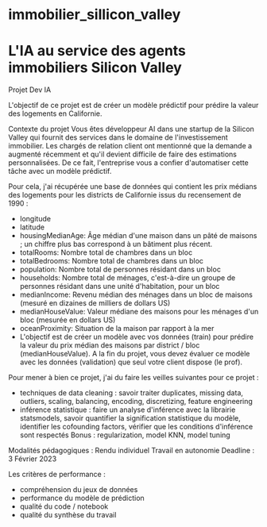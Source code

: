 # immobilier_sillicon_valley
# **L'IA au service des agents immobiliers Silicon Valley**

Projet Dev IA

L'objectif de ce projet est de créer un modèle prédictif pour prédire la valeur des logements en Californie.

Contexte du projet Vous êtes développeur AI dans une startup de la Silicon Valley qui fournit des services dans le domaine de l'investissement immobilier. Les chargés de relation client ont mentionné que la demande a augmenté récemment et qu'il devient difficile de faire des estimations personnalisées. De ce fait, l'entreprise vous a confier d'automatiser cette tâche avec un modèle prédictif.

Pour cela, j'ai récupérée une base de données qui contient les prix médians des logements pour les districts de Californie issus du recensement de 1990 :

- longitude
- latitude
- housingMedianAge: Âge médian d'une maison dans un pâté de maisons ; un chiffre plus bas correspond à un bâtiment plus récent.
- totalRooms: Nombre total de chambres dans un bloc
- totalBedrooms: Nombre total de chambres dans un bloc
- population: Nombre total de personnes résidant dans un bloc
- households: Nombre total de ménages, c'est-à-dire un groupe de personnes résidant dans une unité d'habitation, pour un bloc
- medianIncome: Revenu médian des ménages dans un bloc de maisons (mesuré en dizaines de milliers de dollars US)
- medianHouseValue: Valeur médiane des maisons pour les ménages d'un bloc (mesurée en dollars US)
- oceanProximity: Situation de la maison par rapport à la mer
- L'objectif est de créer un modèle avec vos données (train) pour prédire la valeur du prix médian des maisons par district / bloc (medianHouseValue). A la fin du projet, vous devez évaluer ce modèle avec les données (validation) que seul votre client dispose (le prof).

Pour mener à bien ce projet, j'ai du faire les veilles suivantes pour ce projet :

- techniques de data cleaning : savoir traiter duplicates, missing data, outliers, scaling, balancing, encoding, discretizing, feature engineering
- inférence statistique : faire un analyse d'inférence avec la librairie statsmodels, savoir quantifier la signification statistique du modèle, identifier les cofounding factors, vérifier que les conditions d'inférence sont respectés Bonus : regularization, model KNN, model tuning

Modalités pédagogiques : Rendu individuel Travail en autonomie Deadline : 3 Février 2023

Les critères de performance :

- compréhension du jeux de données
- performance du modèle de prédiction
- qualité du code / notebook
- qualité du synthèse du travail
